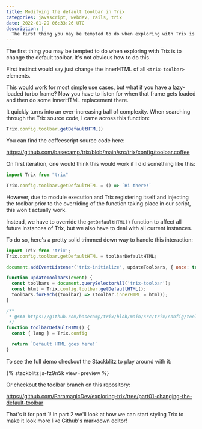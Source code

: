 ```yaml
---
title: Modifying the default toolbar in Trix
categories: javascript, webdev, rails, trix
date: 2022-01-29 06:33:26 UTC
description: |
  The first thing you may be tempted to do when exploring with Trix is to change the default toolbar....
---
```


The first thing you may be tempted to do when exploring with Trix is to change the default toolbar. It's not obvious how to do this. 

First instinct would say just change the innerHTML of all `<trix-toolbar>` elements.

This would work for most simple use cases, but what if you have a lazy-loaded turbo frame? Now you have to listen for when that frame gets loaded and then do some innerHTML replacement there.

It quickly turns into an ever-increasing ball of complexity. When searching through the Trix source code, I came across this function:

```js
Trix.config.toolbar.getDefaultHTML()
```

You can find the coffeescript source code here:

https://github.com/basecamp/trix/blob/main/src/trix/config/toolbar.coffee

On first iteration, one would think this would work if I did something like this:

```js
import Trix from "trix"

Trix.config.toolbar.getDefaultHTML = () => `Hi there!`
```

However, due to module execution and Trix registering itself and injecting the toolbar prior to the overriding of the function taking place in our script, this won't actually work.

Instead, we have to override the `getDefaultHTML()` function to affect all future instances of Trix, but we also have to deal with all current instances.

To do so, here's a pretty solid trimmed down way to handle this interaction:

```js
import Trix from 'trix';
Trix.config.toolbar.getDefaultHTML = toolbarDefaultHTML;

document.addEventListener('trix-initialize', updateToolbars, { once: true });

function updateToolbars(event) {
  const toolbars = document.querySelectorAll('trix-toolbar');
  const html = Trix.config.toolbar.getDefaultHTML();
  toolbars.forEach((toolbar) => (toolbar.innerHTML = html));
}

/**
 * @see https://github.com/basecamp/trix/blob/main/src/trix/config/toolbar.coffee
 */
function toolbarDefaultHTML() {
  const { lang } = Trix.config

  return `Default HTML goes here!`
}
```

To see the full demo checkout the Stackblitz to play around with it:

{% stackblitz js-fz9n5k view=preview %}

Or checkout the toolbar branch on this repository:

https://github.com/ParamagicDev/exploring-trix/tree/part01-changing-the-default-toolbar

That's it for part 1! In part 2 we'll look at how we can start styling Trix to make it look more like Github's markdown editor!